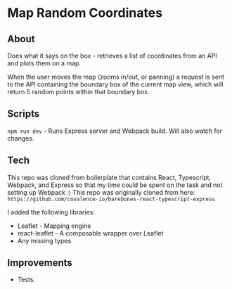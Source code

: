 # Map Random Coordinates

## About
Does what it says on the box - retrieves a list of coordinates from an API and plots them on a map. 

When the user moves the map (zooms in/out, or panning) a request is sent to the API containing the boundary box of the current map view, which will return 5 random points within that boundary box.  

## Scripts
`npm run dev` - Runs Express server and Webpack build. Will also watch for changes. 

## Tech
This repo was cloned from boilerplate that contains React, Typescript, Webpack, and Express so that my time could be spent on the task and not setting up Webpack :) This repo was originally cloned from here:
  `https://github.com/covalence-io/barebones-react-typescript-express`

I added the following libraries: 
* Leaflet - Mapping engine
* react-leaflet - A composable wrapper over Leaflet
* Any missing types

## Improvements
* Tests. 